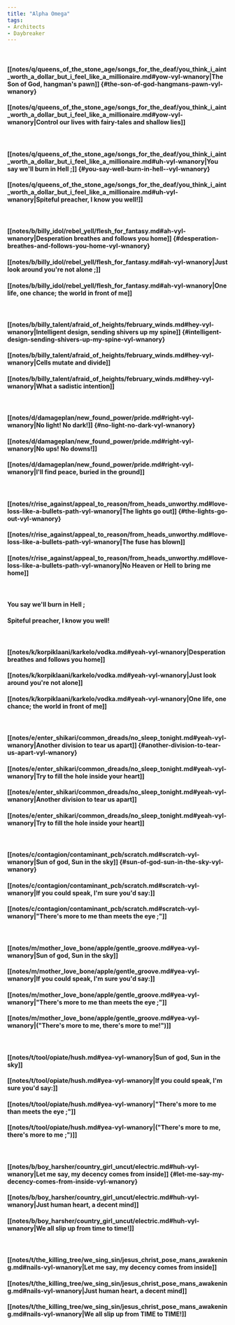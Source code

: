 ```yaml
---
title: "Alpha Omega"
tags:
- Architects
- Daybreaker
---
```

&nbsp;
#### [[notes/q/queens_of_the_stone_age/songs_for_the_deaf/you_think_i_aint_worth_a_dollar_but_i_feel_like_a_millionaire.md#yow-vyl-wnanory|The Son of God, hangman's pawn]] {#the-son-of-god-hangmans-pawn-vyl-wnanory}
#### [[notes/q/queens_of_the_stone_age/songs_for_the_deaf/you_think_i_aint_worth_a_dollar_but_i_feel_like_a_millionaire.md#yow-vyl-wnanory|Control our lives with fairy-tales and shallow lies]]
&nbsp;
#### [[notes/q/queens_of_the_stone_age/songs_for_the_deaf/you_think_i_aint_worth_a_dollar_but_i_feel_like_a_millionaire.md#uh-vyl-wnanory|You say we'll burn in Hell ;]] {#you-say-well-burn-in-hell--vyl-wnanory}
#### [[notes/q/queens_of_the_stone_age/songs_for_the_deaf/you_think_i_aint_worth_a_dollar_but_i_feel_like_a_millionaire.md#uh-vyl-wnanory|Spiteful preacher, I know you well!]]
&nbsp;
#### [[notes/b/billy_idol/rebel_yell/flesh_for_fantasy.md#ah-vyl-wnanory|Desperation breathes and follows you home]] {#desperation-breathes-and-follows-you-home-vyl-wnanory}
#### [[notes/b/billy_idol/rebel_yell/flesh_for_fantasy.md#ah-vyl-wnanory|Just look around  you're not alone ;]]
#### [[notes/b/billy_idol/rebel_yell/flesh_for_fantasy.md#ah-vyl-wnanory|One life, one chance; the world in front of me]]
&nbsp;
#### [[notes/b/billy_talent/afraid_of_heights/february_winds.md#hey-vyl-wnanory|Intelligent design, sending shivers up my spine]] {#intelligent-design-sending-shivers-up-my-spine-vyl-wnanory}
#### [[notes/b/billy_talent/afraid_of_heights/february_winds.md#hey-vyl-wnanory|Cells mutate and divide]]
#### [[notes/b/billy_talent/afraid_of_heights/february_winds.md#hey-vyl-wnanory|What a sadistic intention]]
&nbsp;
#### [[notes/d/damageplan/new_found_power/pride.md#right-vyl-wnanory|No light! No dark!]] {#no-light-no-dark-vyl-wnanory}
#### [[notes/d/damageplan/new_found_power/pride.md#right-vyl-wnanory|No ups! No downs!]]
#### [[notes/d/damageplan/new_found_power/pride.md#right-vyl-wnanory|I'll find peace, buried in the ground]]
&nbsp;
#### [[notes/r/rise_against/appeal_to_reason/from_heads_unworthy.md#love-loss-like-a-bullets-path-vyl-wnanory|The lights go out]] {#the-lights-go-out-vyl-wnanory}
#### [[notes/r/rise_against/appeal_to_reason/from_heads_unworthy.md#love-loss-like-a-bullets-path-vyl-wnanory|The fuse has blown]]
#### [[notes/r/rise_against/appeal_to_reason/from_heads_unworthy.md#love-loss-like-a-bullets-path-vyl-wnanory|No Heaven or Hell to bring  me  home]]
&nbsp;
#### You say we'll burn in Hell ;
#### Spiteful preacher, I know you well!
&nbsp;
#### [[notes/k/korpiklaani/karkelo/vodka.md#yeah-vyl-wnanory|Desperation breathes and follows you home]]
#### [[notes/k/korpiklaani/karkelo/vodka.md#yeah-vyl-wnanory|Just look around  you're not alone]]
#### [[notes/k/korpiklaani/karkelo/vodka.md#yeah-vyl-wnanory|One life, one chance; the world in front of me]]
&nbsp;
#### [[notes/e/enter_shikari/common_dreads/no_sleep_tonight.md#yeah-vyl-wnanory|Another division to tear us apart]] {#another-division-to-tear-us-apart-vyl-wnanory}
#### [[notes/e/enter_shikari/common_dreads/no_sleep_tonight.md#yeah-vyl-wnanory|Try to fill the hole inside your heart]]
#### [[notes/e/enter_shikari/common_dreads/no_sleep_tonight.md#yeah-vyl-wnanory|Another division to tear us apart]]
#### [[notes/e/enter_shikari/common_dreads/no_sleep_tonight.md#yeah-vyl-wnanory|Try to fill the hole inside your heart]]
&nbsp;
#### [[notes/c/contagion/contaminant_pcb/scratch.md#scratch-vyl-wnanory|Sun of god, Sun in the sky]] {#sun-of-god-sun-in-the-sky-vyl-wnanory}
#### [[notes/c/contagion/contaminant_pcb/scratch.md#scratch-vyl-wnanory|If you could speak, I'm sure you'd say:]]
#### [[notes/c/contagion/contaminant_pcb/scratch.md#scratch-vyl-wnanory|"There's more to me than meets the eye ;"]]
&nbsp;
#### [[notes/m/mother_love_bone/apple/gentle_groove.md#yea-vyl-wnanory|Sun of god, Sun in the sky]]
#### [[notes/m/mother_love_bone/apple/gentle_groove.md#yea-vyl-wnanory|If you could speak, I'm sure you'd say:]]
#### [[notes/m/mother_love_bone/apple/gentle_groove.md#yea-vyl-wnanory|"There's more to me than meets the eye ;"]]
#### [[notes/m/mother_love_bone/apple/gentle_groove.md#yea-vyl-wnanory|("There's more to me, there's more to me!")]]
&nbsp;
#### [[notes/t/tool/opiate/hush.md#yea-vyl-wnanory|Sun of god, Sun in the sky]]
#### [[notes/t/tool/opiate/hush.md#yea-vyl-wnanory|If you could speak, I'm sure you'd say:]]
#### [[notes/t/tool/opiate/hush.md#yea-vyl-wnanory|"There's more to me than meets the eye ;"]]
#### [[notes/t/tool/opiate/hush.md#yea-vyl-wnanory|("There's more to me, there's more to me ;")]]
&nbsp;
#### [[notes/b/boy_harsher/country_girl_uncut/electric.md#huh-vyl-wnanory|Let me say, my decency comes from inside]] {#let-me-say-my-decency-comes-from-inside-vyl-wnanory}
#### [[notes/b/boy_harsher/country_girl_uncut/electric.md#huh-vyl-wnanory|Just human heart, a decent mind]]
#### [[notes/b/boy_harsher/country_girl_uncut/electric.md#huh-vyl-wnanory|We all slip up from time  to  time!]]
&nbsp;
#### [[notes/t/the_killing_tree/we_sing_sin/jesus_christ_pose_mans_awakening.md#nails-vyl-wnanory|Let me say, my decency comes from inside]]
#### [[notes/t/the_killing_tree/we_sing_sin/jesus_christ_pose_mans_awakening.md#nails-vyl-wnanory|Just human heart, a decent mind]]
#### [[notes/t/the_killing_tree/we_sing_sin/jesus_christ_pose_mans_awakening.md#nails-vyl-wnanory|We all slip up from TIME  to  TIME!]]
